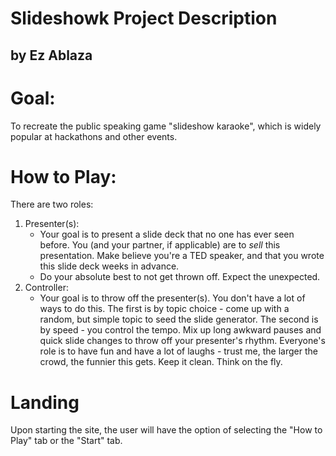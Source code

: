 # Slideshowk Project Description
## by Ez Ablaza


# Goal:
To recreate the public speaking game "slideshow karaoke", which is widely popular at hackathons and other events. 

# How to Play:
There are two roles:
1. Presenter(s):
	+ Your goal is to present a slide deck that no one has ever seen before.  You (and your partner, if applicable) are to 
	*sell* this presentation.  Make believe you're a TED speaker, and that you wrote this slide deck weeks in advance.  
	+ Do your absolute best to not get thrown off.  Expect the unexpected.   
2. Controller:
	+ Your goal is to throw off the presenter(s).  You don't have a lot of ways to do this.  The first is by topic choice - come up with a 
	random, but simple topic to seed the slide generator.  The second is by speed - you control the tempo.  Mix up long awkward pauses and quick slide
	changes to throw off your presenter's rhythm.
Everyone's role is to have fun and have a lot of laughs - trust me, the larger the crowd, the funnier this gets.  Keep it clean.  Think on the fly.  

# Landing
Upon starting the site, the user will have the option of selecting the "How to Play" tab or the "Start" tab.  
